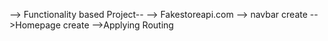 --> Functionality based Project--
--> Fakestoreapi.com
--> navbar create
-->Homepage create
-->Applying Routing